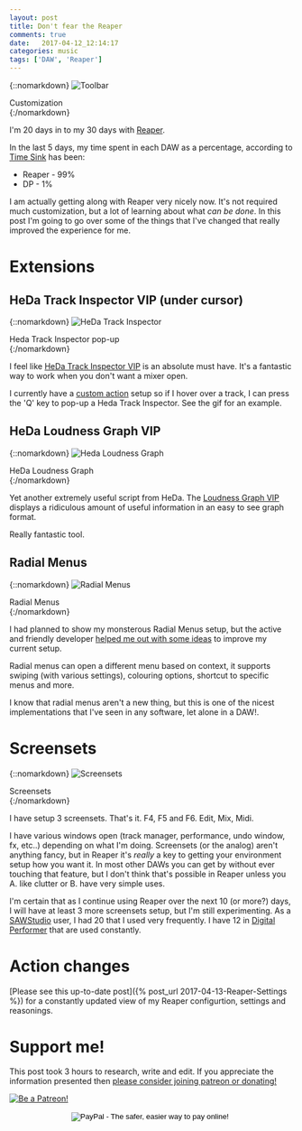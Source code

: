 ```yaml
---
layout: post
title: Don't fear the Reaper
comments: true
date:   2017-04-12_12:14:17 
categories: music
tags: ['DAW', 'Reaper']
---
```


{::nomarkdown}
  <img src="/assets/Reaper/Toolbar.png" alt="Toolbar">
  <div class="image-caption">Customization</div>
{:/nomarkdown}

I'm 20 days in to my 30 days with [Reaper](http://www.reaper.fm).

In the last 5 days, my time spent in each DAW as a percentage, according to [Time Sink](https://manytricks.com/timesink/) has been:

* Reaper - 99%
* DP - 1%
 
 
I am actually getting along with Reaper very nicely now. It's not required much customization, but a lot of learning about what _can be done_. In this post I'm going to go over some of the things that I've changed that really improved the experience for me.

<!--more-->

# Extensions

## HeDa Track Inspector VIP (under cursor)

{::nomarkdown}
  <img src="/assets/Reaper/HeDaTI.gif" alt="HeDa Track Inspector">
  <div class="image-caption">Heda Track Inspector pop-up</div>
{:/nomarkdown}

I feel like [HeDa Track Inspector VIP](https://reaper.hector-corcin.com/app/track-templates) is an absolute must have. It's a fantastic way to work when you don't want a mixer open.

I currently have a [custom action](#custom-actions) setup so if I hover over a track, I can press the 'Q' key to pop-up a Heda Track Inspector. See the gif for an example.

## HeDa Loudness Graph VIP
{::nomarkdown}
  <img src="/assets/Reaper/HeDa.gif" alt="Heda Loudness Graph">
  <div class="image-caption">HeDa Loudness Graph</div>
{:/nomarkdown}

Yet another extremely useful script from HeDa. The [Loudness Graph VIP](https://reaper.hector-corcin.com/app/loudness-graph) displays a ridiculous amount of useful information in an easy to see graph format.

Really fantastic tool.

## Radial Menus

{::nomarkdown}
  <img src="/assets/Reaper/Radial.gif" alt="Radial Menus">
  <div class="image-caption">Radial Menus</div>
{:/nomarkdown}

I had planned to show my monsterous Radial Menus setup, but the active and friendly developer [helped me out with some ideas](http://forum.cockos.com/showthread.php?t=186637) to improve my current setup.

Radial menus can open a different menu based on context, it supports swiping (with various settings), colouring options, shortcut to specific menus and more.

I know that radial menus aren't a new thing, but this is one of the nicest implementations that I've seen in any software, let alone in a DAW!.

# Screensets

{::nomarkdown}
  <img src="/assets/Reaper/Screensets.png" alt="Screensets">
  <div class="image-caption">Screensets</div>
{:/nomarkdown}

I have setup 3 screensets. That's it. F4, F5 and F6. Edit, Mix, Midi.

I have various windows open (track manager, performance, undo window, fx, etc..) depending on what I'm doing. Screensets (or the analog) aren't anything fancy, but in Reaper it's _really_ a key to getting your environment setup how you want it. In most other DAWs you can get by without ever touching that feature, but I don't think that's possible in Reaper unless you A. like clutter or B. have very simple uses.

I'm certain that as I continue using Reaper over the next 10 (or more?) days, I will have at least 3 more screensets setup, but I'm still experimenting. As a [SAWStudio](http://sawstudio.com) user, I had 20 that I used very frequently. I have 12 in [Digital Performer](http://motu.com/products/software/dp) that are used constantly.

# Action changes

[Please see this up-to-date post]({% post_url 2017-04-13-Reaper-Settings %}) for a constantly updated view of my Reaper configurtion, settings and reasonings.

# Support me!

This post took 3 hours to research, write and edit. If you appreciate the information presented then <a href="/DonateNow/">please consider joining patreon or donating!</a>

<a href="https://www.patreon.com/bePatron?u=7465992"> <img class="patreon-button" src="/assets/Patreon.png" alt="Be a Patreon!"></a>

<form style="text-align: center;" action="https://www.paypal.com/cgi-bin/webscr" method="post" target="_top">
<input type="hidden" name="cmd" value="_s-xclick">
<input type="hidden" name="hosted_button_id" value="BR247JAZBTUJJ">
<input type="image" src="https://www.paypalobjects.com/en_US/i/btn/btn_donateCC_LG.gif" border="0" name="submit" alt="PayPal - The safer, easier way to pay online!">
<img alt="" border="0" src="https://www.paypalobjects.com/en_US/i/scr/pixel.gif" width="1" height="1">
</form>
